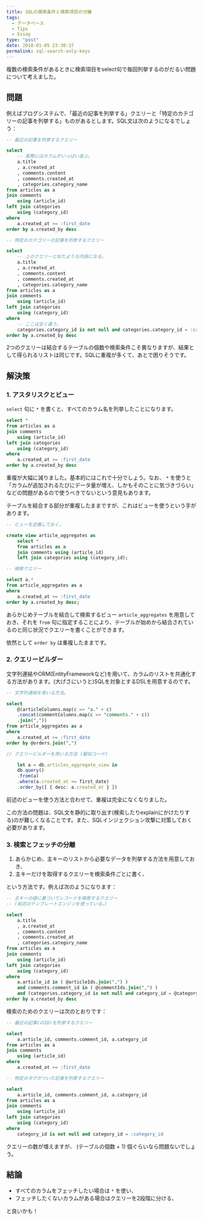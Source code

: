 ```yaml
---
title: SQLの検索条件と検索項目の分離
tags:
  - データベース
  - Tips
  - Essay
type: "post"
date: 2018-01-05 23:30:37
permalink: sql-search-only-keys
---
```


複数の検索条件があるときに検索項目をselect句で毎回列挙するのがだるい問題について考えました。

## 問題

例えばブログシステムで、「最近の記事を列挙する」クエリーと「特定のカテゴリーの記事を列挙する」ものがあるとします。SQL文は次のようになるでしょう：

```sql
-- 最近の記事を列挙するクエリー

select
    -- 実際にはカラムがいっぱい並ぶ。
    a.title
    , a.created_at
    , comments.content
    , comments.created_at
    , categories.category_name
from articles as a
join comments
    using (article_id)
left join categories
    using (category_id)
where
    a.created_at >= :first_date
order by a.created_by desc
```

```sql
-- 特定のカテゴリーの記事を列挙するクエリー

select
    -- 上のクエリーと似たような内容になる。
    a.title
    , a.created_at
    , comments.content
    , comments.created_at
    , categories.category_name
from articles as a
join comments
    using (article_id)
left join categories
    using (category_id)
where
    -- ここは全く違う。
    categories.category_id is not null and categories.category_id = :category_id
order by a.created_by desc
```

2つのクエリーは結合するテーブルの個数や検索条件こそ異なりますが、結果として得られるリストは同じです。SQLに重複が多くて、あとで困りそうです。

## 解決策
### 1. アスタリスクとビュー
`select` 句に `*` を書くと、すべてのカラム名を列挙したことになります。

```sql
select *
from articles as a
join comments
    using (article_id)
left join categories
    using (category_id)
where
    a.created_at >= :first_date
order by a.created_by desc
```

重複が大幅に減りました。基本的にはこれで十分でしょう。なお、 `*` を使うと「カラムが追加されるたびにデータ量が増え、しかもそのことに気づきづらい」などの問題があるので使うべきでないという意見もあります。

テーブルを結合する部分が重複したままですが、これはビューを使うという手があります。

```sql
-- ビューを定義しておく。

create view article_aggregates as
    select *
    from articles as a
    join comments using (article_id)
    left join categories using (category_id);

-- 検索クエリー

select a.*
from article_aggregates as a
where
    a.created_at >= :first_date
order by a.created_by desc;
```

あらかじめテーブルを結合して検索するビュー  `article_aggregates` を用意しておき、それを `from` 句に指定することにより、テーブルが始めから結合されているのと同じ状況でクエリーを書くことができます。

依然として ``order by`` は重複したままです。

### 2. クエリービルダー

文字列連結やORM(EntityFrameworkなど)を用いて、カラムのリストを共通化する方法があります。(大げさにいうと)SQLを対象とするDSLを用意するのです。

```sql
-- 文字列連結を用いる方法。

select
    @(articleColumns.map(c => "a." + c)
    .concat(commentColumns.map(c => "comments." + c))
    .join(","))
from article_aggregates as a
where
    a.created_at >= :first_date
order by @orders.join(",")
```

```typescript
// クエリービルダーを用いる方法 (擬似コード)

    let a = db.articles_aggregate_view in
    db.query()
    .from(a)
    .where(a.created_at >= first_date)
    .order_by([ { desc: a.created_at } ])
```

前述のビューを使う方法と合わせて、重複は完全になくなりました。

この方法の問題は、SQL文を静的に取り出す(検索したりexplainにかけたりする)のが難しくなることです。また、SQLインジェクション攻撃に対策しておく必要があります。

### 3. 検索とフェッチの分離

1. あらかじめ、主キーのリストから必要なデータを列挙する方法を用意しておき、
1. 主キーだけを取得するクエリーを検索条件ごとに書く、

という方法です。例えば次のようになります：

```sql
-- 主キーの値に基づいてレコードを検索するクエリー
-- (前述のテンプレートエンジンを使っている。)

select
    a.title
    , a.created_at
    , comments.content
    , comments.created_at
    , categories.category_name
from articles as a
join comments
    using (article_id)
left join categories
    using (category_id)
where
    a.article_id in ( @articleIds.join(",") )
    and comments.comment_id in ( @commentIds.join(",") )
    and (categories.category_id is not null and category_id = @categoryId)
order by a.created_by desc
```

検索のためのクエリーは次のとおりです：

```sql
-- 最近の記事(のID)を列挙するクエリー

select
    a.article_id, comments.comment_id, a.category_id
from articles as a
join comments
    using (article_id)
where
    a.created_at >= :first_date
```

```sql
-- 特定のタグがついた記事を列挙するクエリー

select
    a.article_id, comments.comment_id, a.category_id
from articles as a
join comments
    using (article_id)
left join categories
    using (category_id)
where
    category_id is not null and category_id = :category_id
```

クエリーの数が増えますが、 (テーブルの個数 + 1) 個ぐらいなら問題ないでしょう。

## 結論
- すべてのカラムをフェッチしたい場合は `*` を使い、
- フェッチしたくないカラムがある場合はクエリーを2段階に分ける、

と良いかも！
